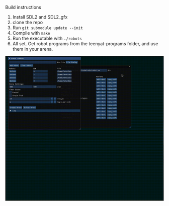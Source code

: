 Build instructions
1. Install SDL2 and SDL2_gfx
2. clone the repo
3. Run `git submodule update --init`
4. Compile with `make`
5. Run the executable with `./robots`
6. All set. Get robot programs from the teenyat-programs folder, and use them in your arena.

![](https://github.com/usernyan/teenyat-robots/blob/master/robots-rec.gif?raw=true)
